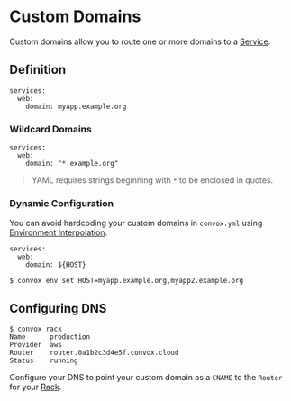 # Custom Domains

Custom domains allow you to route one or more domains to a [Service](../reference/primitives/app/service.md).

## Definition

    services:
      web:
        domain: myapp.example.org

### Wildcard Domains

    services:
      web:
        domain: "*.example.org"

> YAML requires strings beginning with `*` to be enclosed in quotes.

### Dynamic Configuration

You can avoid hardcoding your custom domains in `convox.yml` using
[Environment Interpolation](../configuration/environment#interpolation).

    services:
      web:
        domain: ${HOST}

```
$ convox env set HOST=myapp.example.org,myapp2.example.org
```

## Configuring DNS

    $ convox rack
    Name      production
    Provider  aws
    Router    router.0a1b2c3d4e5f.convox.cloud
    Status    running

Configure your DNS to point your custom domain as a `CNAME` to the `Router` for
your [Rack](../reference/primitives/rack).